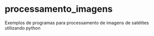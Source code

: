 # processamento_imagens
Exemplos de programas para processamento de imagens de satélites utilizando python
